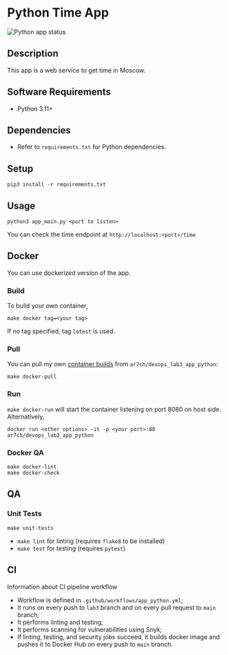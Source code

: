# Python Time App

![Python app status](https://github.com/ar7ch/core-course-labs/actions/workflows/.github/workflows/app_python.yml/badge.svg?branch=lab3)

## Description

This app is a web service to get time in Moscow.

## Software Requirements
* Python 3.11+

## Dependencies

* Refer to `requirements.txt` for Python dependencies.

## Setup
```
pip3 install -r requirements.txt
```

## Usage 

```
python3 app_main.py <port to listen>
```

You can check the time endpoint at `http://localhost:<port>/time`

## Docker
You can use dockerized version of the app.
### Build
To build your own container, 
```
make docker tag=<your tag>
```
If no tag specified, tag `latest` is used.
### Pull
You can pull my own [container builds](https://hub.docker.com/u/ar7ch) from `ar7ch/devops_lab3_app_python`:
```
make docker-pull
```

### Run
`make docker-run` will start the container listening on port 8080 on host side.
Alternatively,
```
docker run <other options> -it -p <your port>:80 ar7ch/devops_lab3_app_python
```

### Docker QA
```
make docker-lint
make docker-check
```

## QA

### Unit Tests
```
make unit-tests
```

* `make lint` for linting (requires `flake8` to be installed) 
* `make test` for testing (requires `pytest`)

## CI
Information about CI pipeline workflow
* Workflow is defined in `.github/workflows/app_python.yml`;
* It runs on every push to `lab3` branch and on every pull request to `main` branch;
* It performs linting and testing;
* It performs scanning for vulnerabilities using Snyk;
* If linting, testing, and security jobs succeed, it builds docker image and pushes it to Docker Hub on every push to `main` branch.